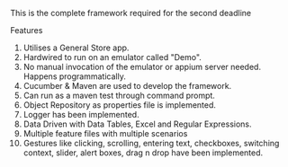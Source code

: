 This is the complete framework required for the second deadline

Features

1. Utilises a General Store app.
2. Hardwired to run on an emulator called "Demo". 
3. No manual invocation of the emulator or appium server needed. Happens programmatically.
4. Cucumber & Maven are used to develop the framework.
5. Can run as a maven test through command prompt.
6. Object Repository as properties file is implemented.
7. Logger has been implemented.
8. Data Driven with Data Tables, Excel and Regular Expressions. 
9. Multiple feature files with multiple scenarios
8. Gestures like clicking, scrolling, entering text, checkboxes, switching context, slider, alert boxes, drag n drop have been implemented.

